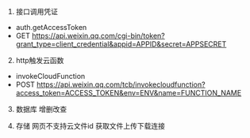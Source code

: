 1. 接口调用凭证
 - auth.getAccessToken
 - GET https://api.weixin.qq.com/cgi-bin/token?grant_type=client_credential&appid=APPID&secret=APPSECRET

2. http触发云函数
  - invokeCloudFunction
  - POST https://api.weixin.qq.com/tcb/invokecloudfunction?access_token=ACCESS_TOKEN&env=ENV&name=FUNCTION_NAME

3. 数据库
  增删改查

4. 存储
  网页不支持云文件id 获取文件上传下载连接
